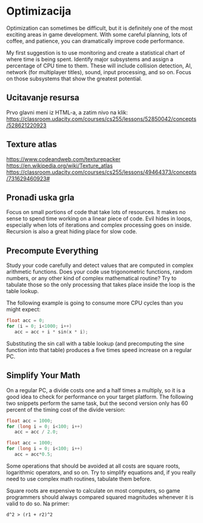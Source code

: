# Optimizacija

Optimization can sometimes be difficult, but it is definitely one of the most exciting areas in game development. With some careful planning, lots of coffee, and patience, you can dramatically improve code performance.

My first suggestion is to use monitoring and create a statistical chart of where time is being spent. Identify major subsystems and assign a percentage of CPU time to them. These will include collision detection, AI, network (for multiplayer titles), sound, input processing, and so on. Focus on those subsystems that show the greatest potential.

## Ucitavanje resursa

Prvo glavni meni iz HTML-a, a zatim nivo na klik:
https://classroom.udacity.com/courses/cs255/lessons/52850042/concepts/528621220923

## Texture atlas

https://www.codeandweb.com/texturepacker
https://en.wikipedia.org/wiki/Texture_atlas
https://classroom.udacity.com/courses/cs255/lessons/49464373/concepts/731629460923#

## Pronađi uska grla

Focus on small portions of code that take lots of resources. It makes no sense to spend time working on a linear piece of code. Evil hides in loops, especially when lots of iterations and complex processing goes on inside. Recursion is also a great hiding place for slow code.

## Precompute Everything

Study your code carefully and detect values that are computed in complex arithmetic functions. Does your code use trigonometric functions, random numbers, or any other kind of complex mathematical routine? Try to tabulate those so the only processing that takes place inside the loop is the table lookup.

The following example is going to consume more CPU cycles than you might expect:
```c++
float acc = 0;
for (i = 0; i<1000; i++)
   acc = acc + i * sin(x * i);
```

Substituting the sin call with a table lookup (and precomputing the sine function into that table) produces a five times speed increase on a regular PC.

## Simplify Your Math

On a regular PC, a divide costs one and a half times a multiply, so it is a good idea to check for performance on your target platform. The following two snippets perform the same task, but the second version only has 60 percent of the timing cost of the divide version:

```c++
float acc = 1000;
for (long i = 0; i<100; i++)
   acc = acc / 2.0;

float acc = 1000;
for (long i = 0; i<100; i++)
   acc = acc*0.5;
```

Some operations that should be avoided at all costs are square roots, logarithmic operators, and so on. Try to simplify equations and, if you really need to use complex math routines, tabulate them before.

Square roots are expensive to calculate on most computers, so game programmers should always compared squared magnitudes whenever it is valid to do so. Na primer:
```
d^2 > (r1 + r2)^2
```
